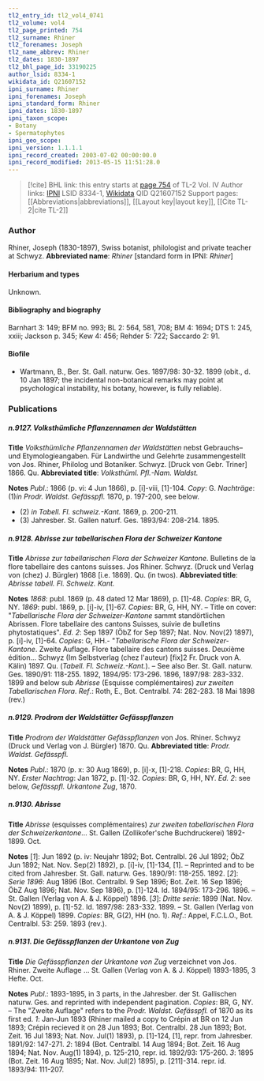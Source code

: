 ```yaml
---
tl2_entry_id: tl2_vol4_0741
tl2_volume: vol4
tl2_page_printed: 754
tl2_surname: Rhiner
tl2_forenames: Joseph
tl2_name_abbrev: Rhiner
tl2_dates: 1830-1897
tl2_bhl_page_id: 33190225
author_lsid: 8334-1
wikidata_id: Q21607152
ipni_surname: Rhiner
ipni_forenames: Joseph
ipni_standard_form: Rhiner
ipni_dates: 1830-1897
ipni_taxon_scope: 
- Botany
- Spermatophytes
ipni_geo_scope: 
ipni_version: 1.1.1.1
ipni_record_created: 2003-07-02 00:00:00.0
ipni_record_modified: 2013-05-15 11:51:28.0
---
```


> [!cite] BHL link: this entry starts at [page 754](https://www.biodiversitylibrary.org/page/33190225) of TL-2 Vol. IV
> Author links: [IPNI](https://www.ipni.org/a/8334-1) LSID 8334-1, [Wikidata](https://www.wikidata.org/wiki/Q21607152) QID Q21607152
> Support pages: [[Abbreviations|abbreviations]], [[Layout key|layout key]], [[Cite TL-2|cite TL-2]]

### Author

Rhiner, Joseph (1830-1897), Swiss botanist, philologist and private teacher at Schwyz. 
**Abbreviated name**: *Rhiner* \[standard form in IPNI: *Rhiner*\]

#### Herbarium and types

Unknown.

#### Bibliography and biography

Barnhart 3: 149; BFM no. 993; BL 2: 564, 581, 708; BM 4: 1694; DTS 1: 245, xxiii; Jackson p. 345; Kew 4: 456; Rehder 5: 722; Saccardo 2: 91.

#### Biofile

- Wartmann, B., Ber. St. Gall. naturw. Ges. 1897/98: 30-32. 1899 (obit., d. 10 Jan 1897; the incidental non-botanical remarks may point at psychological instability, his botany, however, is fully reliable).

### Publications

##### n.9127. Volksthümliche Pflanzennamen der Waldstätten

**Title**
*Volksthümliche Pflanzennamen der Waldstätten* nebst Gebrauchs– und Etymologieangaben. Für Landwirthe und Gelehrte zusammengestellt von Jos. Rhiner, Philolog und Botaniker. Schwyz. \[Druck von Gebr. Triner\] 1866. Qu.
**Abbreviated title**: *Volksthüml. Pfl.-Nam. Waldst.*

**Notes**
*Publ*.: 1866 (p. vi: 4 Jun 1866), p. \[i\]-viii, \[1\]-104. *Copy*: G.
*Nachträge*: (1)*in Prodr. Waldst. Gefässpfl.* 1870, p. 197-200, see below.
- (2) *in Tabell. Fl. schweiz.-Kant.* 1869, p. 200-211.
- (3) Jahresber. St. Gallen naturf. Ges. 1893/94: 208-214. 1895.

##### n.9128. Abrisse zur tabellarischen Flora der Schweizer Kantone

**Title**
*Abrisse zur tabellarischen Flora der Schweizer Kantone*. Bulletins de la flore tabellaire des cantons suisses. Jos Rhiner. Schwyz. (Druck und Verlag von (chez) J. Bürgler) 1868 \[i.e. 1869\]. Qu. (in twos).
**Abbreviated title**: *Abrisse tabell. Fl. Schweiz. Kant.*

**Notes**
*1868*: publ. 1869 (p. 48 dated 12 Mar 1869), p. \[1\]-48. *Copies*: BR, G, NY.
*1869*: publ. 1869, p. \[i\]-iv, \[1\]-67. *Copies*: BR, G, HH, NY. – Title on cover: "*Tabellarische Flora der Schweizer-Kantone* sammt standörtlichen Abrissen. Flore tabellaire des cantons Suisses, suivie de bulletins phytostatiques".
*Ed. 2*: Sep 1897 (ÖbZ for Sep 1897; Nat. Nov. Nov(2) 1897), p. \[i\]-iv, \[1\]-64. *Copies*: G, HH.- "*Tabellarische Flora der Schweizer-Kantone*. Zweite Auflage. Flore tabellaire des cantons suisses. Deuxième édition... Schwyz (Im Selbstverlag (chez l'auteur) \[fix\]2 Fr. Druck von A. Kälin) 1897. Qu. (*Tabell. Fl. Schweiz.-Kant.*). – See also Ber. St. Gall. naturw. Ges. 1890/91: 118-255. 1892, 1894/95: 173-296. 1896, 1897/98: 283-332. 1899 and below sub *Abrisse* (Esquisse complémentaires) *zur zweiten Tabellarischen Flora*.
*Ref*.: Roth, E., Bot. Centralbl. 74: 282-283. 18 Mai 1898 (rev.)

##### n.9129. Prodrom der Waldstätter Gefässpflanzen

**Title**
*Prodrom der Waldstätter Gefässpflanzen* von Jos. Rhiner. Schwyz (Druck und Verlag von J. Bürgler) 1870. Qu.
**Abbreviated title**: *Prodr. Waldst. Gefässpfl.*

**Notes**
*Publ*.: 1870 (p. x: 30 Aug 1869), p. \[i\]-x, \[1\]-218. *Copies*: BR, G, HH, NY.
*Erster Nachtrag*: Jan 1872, p. \[1\]-32. *Copies*: BR, G, HH, NY.
*Ed. 2*: see below, *Gefässpfl. Urkantone Zug*, 1870.

##### n.9130. Abrisse

**Title**
*Abrisse* (esquisses complémentaires) *zur zweiten tabellarischen Flora der Schweizerkantone*... St. Gallen (Zollikofer'sche Buchdruckerei) 1892-1899. Oct.

**Notes**
\[*1*\]: Jun 1892 (p. iv: Neujahr 1892; Bot. Centralbl. 26 Jul 1892; ÖbZ Jun 1892; Nat. Nov. Sep(2) 1892), p. \[i\]-iv, \[1\]-134, \[1\]. – Reprinted and to be cited from Jahresber. St. Gall. naturw. Ges. 1890/91: 118-255. 1892.
\[*2*\]: *Serie 1896*: Aug 1896 (Bot. Centralbl. 9 Sep 1896; Bot. Zeit. 16 Sep 1896; ÖbZ Aug 1896; Nat. Nov. Sep 1896), p. \[1\]-124. Id. 1894/95: 173-296. 1896. – St. Gallen (Verlag von A. & J. Köppel) 1896.
\[*3*\]: *Dritte serie*: 1899 (Nat. Nov. Nov(2) 1899), p. \[1\]-52. Id. 1897/98: 283-332. 1899. – St. Gallen (Verlag von A. & J. Köppel) 1899.
*Copies*: BR, G(2), HH (no. 1).
*Ref*.: Appel, F.C.L.O., Bot. Centralbl. 53: 259. 1893 (rev.).

##### n.9131. Die Gefässpflanzen der Urkantone von Zug

**Title**
*Die Gefässpflanzen der Urkantone von Zug* verzeichnet von Jos. Rhiner. Zweite Auflage ... St. Gallen (Verlag von A. & J. Köppel) 1893-1895, 3 Hefte. Oct.

**Notes**
*Publ*.: 1893-1895, in 3 parts, in the Jahresber. der St. Gallischen naturw. Ges. and reprinted with independent pagination. *Copies*: BR, G, NY. – The "Zweite Auflage" refers to the *Prodr. Waldst. Gefässpfl.* of 1870 as its first ed.
*1*: Jan-Jun 1893 (Rhiner mailed a copy to Crépin at BR on 12 Jun 1893; Crépin recieved it on 28 Jun 1893; Bot. Centralbl. 28 Jun 1893; Bot. Zeit. 16 Jul 1893; Nat. Nov. Jul(1) 1893), p. \[1\]-124, \[1\], repr. from Jahresber. 1891/92: 147-271.
*2*: 1894 (Bot. Centralbl. 14 Aug 1894; Bot. Zeit. 16 Aug 1894; Nat. Nov. Aug(1) 1894), p. 125-210, repr. id. 1892/93: 175-260.
*3*: 1895 (Bot. Zeit. 16 Aug 1895; Nat. Nov. Jul(2) 1895), p. \[211\]-314. repr. id. 1893/94: 111-207.

